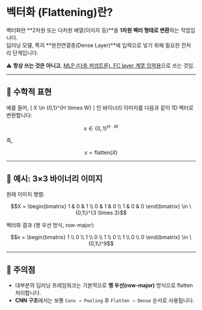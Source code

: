 # 벡터화 (Flattening)란?

벡터화란 **2차원 또는 다차원 배열(이미지 등)**을 **1차원 벡터 형태로 변환**하는 작업입니다.  
딥러닝 모델, 특히 **완전연결층(Dense Layer)**에 입력으로 넣기 위해 필요한 전처리 단계입니다.


⚠️ **항상 쓰는 것은 아니고**, <u>MLP (다층 퍼셉트론), FC layer 계열 입력용</u>으로 쓰는 것임.

---

## 🧮 수학적 표현

예를 들어, \( X \in \{0,1\}^{H \times W} \) 인 바이너리 이미지를 다음과 같이 1D 벡터로 변환합니다:

```math
x \in \{0,1\}^{H \cdot W}
```

즉,

```math
x = \text{flatten}(X)
```

---

## 📌 예시: 3×3 바이너리 이미지

원래 이미지 행렬:

```math
X =
\begin{bmatrix}
1 & 0 & 1 \\
0 & 1 & 0 \\
1 & 0 & 0
\end{bmatrix}
\in \{0,1\}^{3 \times 3}
```

벡터화 결과 (행 우선 방식, row-major):

```math
x =
\begin{bmatrix}
1 \\
0 \\
1 \\
0 \\
1 \\
0 \\
1 \\
0 \\
0
\end{bmatrix}
\in \{0,1\}^9
```

---


## 🔄 주의점

- 대부분의 딥러닝 프레임워크는 기본적으로 **행 우선(row-major)** 방식으로 flatten 처리합니다.
- **CNN 구조**에서는 보통 `Conv → Pooling` 후 `Flatten → Dense` 순서로 사용됩니다.
